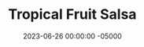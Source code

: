 ---
layout: post
title:  "Tropical Fruit Salsa"
date:   2023-06-26 00:00:00 -05000
categories: 
- Recipes
- Savory Sauces
permalink: /recipes/tropical-salsa
image: /assets/Food/Savory Sauces/Tropical Salsa/tropical.jpg
ing: tropical-ing
facts: tropical-facts
Prep: 20
Rest: 
Cook: 
Source1: 
Source2: 
whisk: https://s.samsungfood.com/MCnqJ
tags: 
- pineapple
- mango
- salsa
- fajita
- onion
- thyme
- chips
- tortilla
- mexican
Description: This sweet and sour tropical fruit salsa is perfect for <a href="fajitas">Chicken Fajitas with Peppers</a>. I personally don't bother with buying a whole pineapple and instead get the precut, but ripe fresh mangos are really a must here. 
Instructions: 
- Chop the onion, mango, and pineapple into very small pieces<br><br>

- Mix the fruit with the ingredients above - dressing, hot sauce, lime, thyme, allspice, nutmeg, cinnamon, and cilantro
---